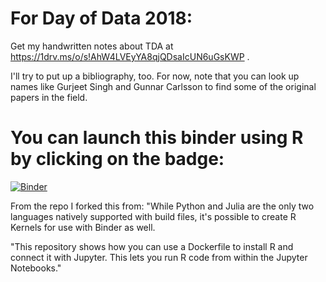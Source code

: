 # For Day of Data 2018:

Get my handwritten notes about TDA at https://1drv.ms/o/s!AhW4LVEyYA8qjQDsaIcUN6uGsKWP . 

I'll try to put up a bibliography, too. For now, note that you can look up names like Gurjeet Singh and Gunnar Carlsson to find some of the original papers in the field.


# You can launch this binder using R by clicking on the badge:
[![Binder](https://mybinder.org/badge.svg)](https://mybinder.org/v2/gh/kaitai/dockerfile-r/master)


From the repo I forked this from:
"While Python and Julia are the only two languages natively supported with
build files, it's possible to create R Kernels for use with Binder as well.

"This repository shows how you can use a Dockerfile to install R and
connect it with Jupyter. This lets you run R code from within the Jupyter Notebooks."
